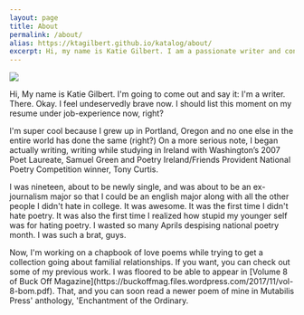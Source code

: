 ```yaml
---
layout: page
title: About
permalink: /about/
alias: https://ktagilbert.github.io/katalog/about/
excerpt: Hi, my name is Katie Gilbert. I am a passionate writer and content marketer here in Portland, OR. Read on to learn more about me and my work.
---
```


<div class="about-box">
  <div class="about-image">
    <img src="/katalog/assets/gilbert-buck-off-headshot.jpg">
  </div>
</div>

<div class="about-content">
<p>
  Hi, My name is Katie Gilbert. I'm going to come out and say it: I'm a writer. There. Okay. I feel undeservedly brave now. I should list this moment on my resume under job-experience now, right?
</p>
<p>
  I'm super cool because I grew up in Portland, Oregon and no one else in the entire world has done the same (right?) On a more serious note, I began actually writing, writing while studying in Ireland with Washington’s 2007 Poet Laureate, Samuel Green and Poetry Ireland/Friends Provident National Poetry Competition winner, Tony Curtis.
</p>
<p>I was nineteen, about to be newly single, and was about to be an ex-journalism major so that I could be an english major along with all the other people I didn't hate in college. It was awesome. It was the first time I didn't hate poetry. It was also the first time I realized how stupid my younger self was for hating poetry. I wasted so many Aprils despising national poetry month. I was such a brat, guys.
</p>
<p>
  Now, I'm working on a chapbook of love poems while trying to get a collection going about familial relationships. If you want, you can check out some of my previous work. I was floored to be able to appear in [Volume 8 of Buck Off Magazine](https://buckoffmag.files.wordpress.com/2017/11/vol-8-bom.pdf). That, and you can soon read a newer poem of mine in Mutabilis Press' anthology, 'Enchantment of the Ordinary. 
</p>
<p>

</p>
</div>

